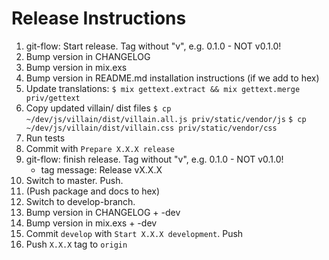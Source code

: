 # Release Instructions

  1. git-flow: Start release. Tag without "v", e.g. 0.1.0 - NOT v0.1.0!
  2. Bump version in CHANGELOG
  3. Bump version in mix.exs
  4. Bump version in README.md installation instructions (if we add to hex)
  5. Update translations:
     `$ mix gettext.extract && mix gettext.merge priv/gettext`
  5. Copy updated villain/ dist files
     `$ cp ~/dev/js/villain/dist/villain.all.js priv/static/vendor/js`
     `$ cp ~/dev/js/villain/dist/villain.css priv/static/vendor/css`
  6. Run tests
  7. Commit with `Prepare X.X.X release`
  8. git-flow: finish release. Tag without "v", e.g. 0.1.0 - NOT v0.1.0!
     - tag message: Release vX.X.X
  9. Switch to master. Push.
  9. (Push package and docs to hex)
  10. Switch to develop-branch.
  11. Bump version in CHANGELOG + -dev
  12. Bump version in mix.exs + -dev
  13. Commit `develop` with `Start X.X.X development`. Push
  14. Push `X.X.X` tag to `origin`